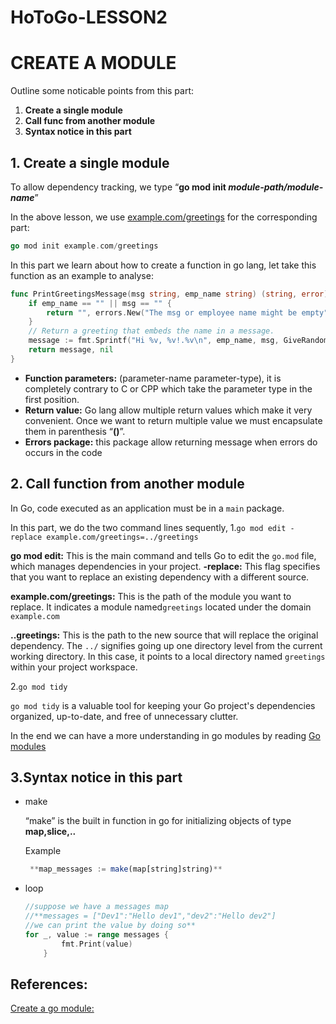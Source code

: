 # HoToGo-LESSON2

# CREATE A MODULE

Outline some noticable points from this part:

1. **Create a single module**
2. **Call func from another module**
3. **Syntax notice in this part**

## 1. Create a single module

To allow dependency tracking, we type “**go mod init *module-path/module-name***”

In the above lesson, we use [example.com/greetings](http://example.com/greetings) for the corresponding part:

```go
go mod init example.com/greetings
```

In this part we learn about how to create a function in go lang, let take this function as an example to analyse:

```go
func PrintGreetingsMessage(msg string, emp_name string) (string, error) {
	if emp_name == "" || msg == "" {
		return "", errors.New("The msg or employee name might be empty")
	}
	// Return a greeting that embeds the name in a message.
	message := fmt.Sprintf("Hi %v, %v!.%v\n", emp_name, msg, GiveRandomWishes())
	return message, nil
}
```

- **Function parameters:** (parameter-name parameter-type), it is completely contrary to C or CPP which take the parameter type in the first position.
- **Return value:** Go lang allow multiple return values which make it very convenient. Once we want to return multiple value we must encapsulate them in parenthesis “**()**”.
- **Errors package:** this package allow returning message when errors do occurs in the code

## 2. Call function from another module

In Go, code executed as an application must be in a `main` package.

In this  part, we do the two command lines sequently,
1.`go mod edit -replace example.com/greetings=../greetings`

**go mod edit:** This is the main command and tells Go to edit the `go.mod` file, which manages dependencies in your project.
**-replace:** This flag specifies that you want to replace an existing dependency with a different source.

**example.com/greetings:** This is the path of the module you want to replace. It indicates a module named`greetings` located under the domain `example.com`

**..greetings:** This is the path to the new source that will replace the original dependency. The `../` signifies going up one directory level from the current working directory. In this case, it points to a local directory named `greetings` within your project workspace.

2.`go mod tidy`

`go mod tidy` is a valuable tool for keeping your Go project's dependencies organized, up-to-date, and free of unnecessary clutter.

In the end we can have a more understanding in go modules by reading [Go modules](https://www.digitalocean.com/community/tutorials/how-to-use-go-modules)

## 3.Syntax notice in this part

- make
    
    “make” is the built in function in go for initializing objects of type **map,slice,..**
    
    Example
    
    ```jsx
     **map_messages := make(map[string]string)**
    ```
    
- loop
    
    ```go
    //suppose we have a messages map
    //**messages = ["Dev1":"Hello dev1","dev2":"Hello dev2"]
    //we can print the value by doing so**
    for _, value := range messages {
    		fmt.Print(value)
    	}
    ```
    

## References:
[Create a go module: ](https://go.dev/doc/tutorial/create-module)